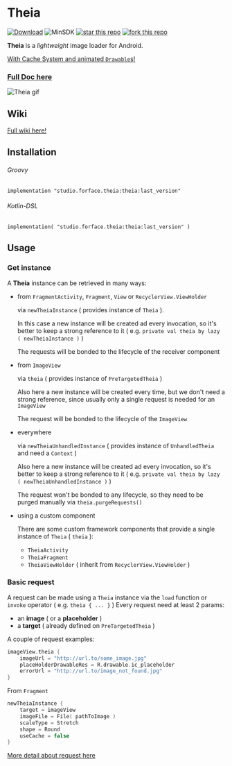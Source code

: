 # Theia

[![Download](https://api.bintray.com/packages/4face/Theia/studio.forface.theia/images/download.svg)](https://bintray.com/4face/Theia/studio.forface.theia/_latestVersion)  ![MinSDK](https://img.shields.io/badge/MinSDK-14-f44336.svg)  [![star this repo](http://githubbadges.com/star.svg?user=4face-studi0&repo=Theia&style=flat&color=fff&background=4caf50)](https://github.com/4face-studi0/Theia)  [![fork this repo](http://githubbadges.com/fork.svg?user=4face-studi0&repo=Theia&style=flat&color=fff&background=4caf50)](https://github.com/4face-studi0/Theia/fork)

**Theia** is a *lightweight* image loader for Android.

<u>With Cache System and animated `Drawable`s!</u>

### [Full Doc here](https://4face-studi0.github.io/Theia/theia/)

![Theia gif](https://thumbs.gfycat.com/HiddenOblongAlaskanmalamute-size_restricted.gif)

## Wiki
[Full wiki here!](https://github.com/4face-studi0/Theia/wiki)

## Installation 

###### Groovy

`implementation "studio.forface.theia:theia:last_version"`

###### Kotlin-DSL

`implementation( "studio.forface.theia:theia:last_version" )`

## Usage

### Get instance
A **Theia** instance can be retrieved in many ways:

* from `FragmentActivity`, `Fragment`, `View` or `RecyclerView.ViewHolder`

  via `newTheiaInstance` ( provides instance of `Theia` ).

  In this case a new instance will be created ad every invocation, so it's better to keep a strong reference to it ( e.g. `private val theia by lazy ( newTheiaInstance )` )

  The requests will be bonded to the lifecycle of the receiver component

* from `ImageView`

  via `theia` ( provides instance of `PreTargetedTheia` )

  Also here a new instance will be created every time, but we don't need a strong reference, since usually only a single request is needed for an `ImageView`

  The request will be bonded to the lifecycle of the `ImageView`

* everywhere

  via `newTheiaUnhandledInstance` ( provides instance of `UnhandledTheia` and need a `Context` )

  Also here a new instance will be created ad every invocation, so it's better to keep a strong reference to it ( e.g. `private val theia by lazy ( newTheiaUnhandledInstance )` )

  The request won't be bonded to any lifecycle, so they need to be purged manually via `theia.purgeRequests()`

* using a custom component

  There are some custom framework components that provide a single instance of `Theia` ( `theia` ):

   * `TheiaActivity`
   * `TheiaFragment`
   * `TheiaViewHolder` ( inherit from `RecyclerView.ViewHolder` )

### Basic request
A request can be made using a `Theia` instance via the `load` function or `invoke` operator ( e.g. `theia { ... }` )
Every request need at least 2 params:
* an **image** ( or a **placeholder** )
* a **target** ( already defined on `PreTargetedTheia` )

A couple of request examples:
```kotlin
imageView.theia {
    imageUrl = "http://url.to/some_image.jpg"
    placeHolderDrawableRes = R.drawable.ic_placeholder
    errorUrl = "http://url.to/image_not_found.jpg"
}
```
From `Fragment`
```kotlin
newTheiaInstance {
    target = imageView
    imageFile = File( pathToImage )
    scaleType = Stretch
    shape = Round
    useCache = false
}
```
[More detail about request here](https://github.com/4face-studi0/Theia/wiki/Request-params)
